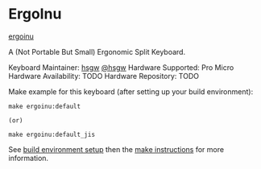 ErgoInu
===

[ergoinu](https://i.imgur.com/4CCM8Vl.jpg)

A (Not Portable But Small) Ergonomic Split Keyboard.

Keyboard Maintainer: [hsgw](https://github.com/hsgw/)   [@hsgw](https://twitter.com/hsgw)
Hardware Supported: Pro Micro
Hardware Availability: TODO
Hardware Repository: TODO

Make example for this keyboard (after setting up your build environment):

    make ergoinu:default

    (or)

    make ergoinu:default_jis


See [build environment setup](https://docs.qmk.fm/build_environment_setup.html) then the [make instructions](https://docs.qmk.fm/make_instructions.html) for more information.
